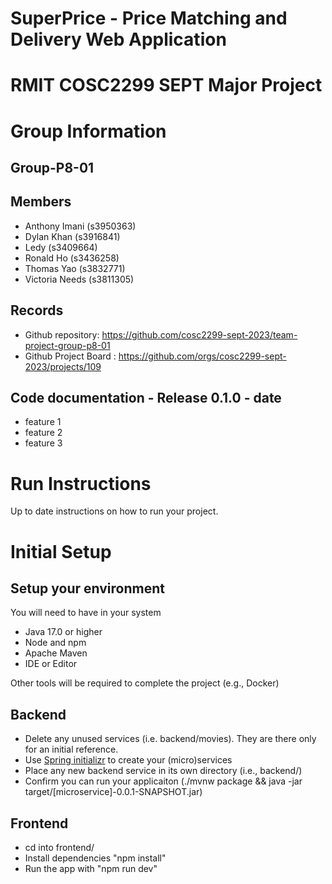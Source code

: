 # SuperPrice - Price Matching and Delivery Web Application


# RMIT COSC2299 SEPT Major Project

# Group Information

## Group-P8-01

## Members
* Anthony Imani (s3950363)
* Dylan Khan (s3916841)
* Ledy (s3409664)
* Ronald Ho (s3436258)
* Thomas Yao (s3832771)
* Victoria Needs (s3811305)

## Records

* Github repository: https://github.com/cosc2299-sept-2023/team-project-group-p8-01
* Github Project Board : https://github.com/orgs/cosc2299-sept-2023/projects/109

	
## Code documentation - Release 0.1.0 - date
* feature 1
* feature 2
* feature 3
  

# Run Instructions

Up to date instructions on how to run your project.


# Initial Setup

## Setup your environment 
You will need to have in your system

- Java 17.0 or higher
- Node and npm
- Apache Maven
- IDE or Editor

Other tools will be required to complete the project (e.g., Docker)

## Backend

- Delete any unused services (i.e. backend/movies). They are there only for an initial reference.
- Use [Spring initializr](https://start.spring.io/) to create your (micro)services
- Place any new backend service in its own directory (i.e., backend/<service-name>)
- Confirm you can run your applicaiton (./mvnw package && java -jar target/[microservice]-0.0.1-SNAPSHOT.jar)

## Frontend
- cd into frontend/
- Install dependencies "npm install"
- Run the app with "npm run dev"




